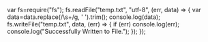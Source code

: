 <!-- ## File cleaner
Read a file, remove all the extra spaces and write it back to the same file.

For example, if the file input was
```
hello     world    my    name   is       raman
```

After the program runs, the output should be

```
hello world my name is raman
``` -->

var fs=require("fs");
fs.readFile("temp.txt", "utf-8", (err, data) => {
var data=data.replace(/\s+/g, ' ').trim();
console.log(data);
fs.writeFile("temp.txt", data, (err) => {
if (err) console.log(err);
console.log("Successfully Written to File.");
});
});
